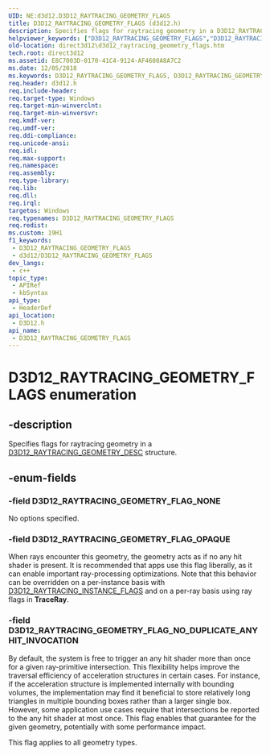 ```yaml
---
UID: NE:d3d12.D3D12_RAYTRACING_GEOMETRY_FLAGS
title: D3D12_RAYTRACING_GEOMETRY_FLAGS (d3d12.h)
description: Specifies flags for raytracing geometry in a D3D12_RAYTRACING_GEOMETRY_DESC structure.
helpviewer_keywords: ["D3D12_RAYTRACING_GEOMETRY_FLAGS","D3D12_RAYTRACING_GEOMETRY_FLAGS enumeration","D3D12_RAYTRACING_GEOMETRY_FLAG_NONE","D3D12_RAYTRACING_GEOMETRY_FLAG_NO_DUPLICATE_ANYHIT_INVOCATION","D3D12_RAYTRACING_GEOMETRY_FLAG_OPAQUE","d3d12/D3D12_RAYTRACING_GEOMETRY_FLAGS","d3d12/D3D12_RAYTRACING_GEOMETRY_FLAG_NONE","d3d12/D3D12_RAYTRACING_GEOMETRY_FLAG_NO_DUPLICATE_ANYHIT_INVOCATION","d3d12/D3D12_RAYTRACING_GEOMETRY_FLAG_OPAQUE","direct3d12.d3d12_raytracing_geometry_flags"]
old-location: direct3d12\d3d12_raytracing_geometry_flags.htm
tech.root: direct3d12
ms.assetid: E8C7003D-0170-41C4-9124-AF4600A8A7C2
ms.date: 12/05/2018
ms.keywords: D3D12_RAYTRACING_GEOMETRY_FLAGS, D3D12_RAYTRACING_GEOMETRY_FLAGS enumeration, D3D12_RAYTRACING_GEOMETRY_FLAG_NONE, D3D12_RAYTRACING_GEOMETRY_FLAG_NO_DUPLICATE_ANYHIT_INVOCATION, D3D12_RAYTRACING_GEOMETRY_FLAG_OPAQUE, d3d12/D3D12_RAYTRACING_GEOMETRY_FLAGS, d3d12/D3D12_RAYTRACING_GEOMETRY_FLAG_NONE, d3d12/D3D12_RAYTRACING_GEOMETRY_FLAG_NO_DUPLICATE_ANYHIT_INVOCATION, d3d12/D3D12_RAYTRACING_GEOMETRY_FLAG_OPAQUE, direct3d12.d3d12_raytracing_geometry_flags
req.header: d3d12.h
req.include-header: 
req.target-type: Windows
req.target-min-winverclnt: 
req.target-min-winversvr: 
req.kmdf-ver: 
req.umdf-ver: 
req.ddi-compliance: 
req.unicode-ansi: 
req.idl: 
req.max-support: 
req.namespace: 
req.assembly: 
req.type-library: 
req.lib: 
req.dll: 
req.irql: 
targetos: Windows
req.typenames: D3D12_RAYTRACING_GEOMETRY_FLAGS
req.redist: 
ms.custom: 19H1
f1_keywords:
 - D3D12_RAYTRACING_GEOMETRY_FLAGS
 - d3d12/D3D12_RAYTRACING_GEOMETRY_FLAGS
dev_langs:
 - c++
topic_type:
 - APIRef
 - kbSyntax
api_type:
 - HeaderDef
api_location:
 - D3D12.h
api_name:
 - D3D12_RAYTRACING_GEOMETRY_FLAGS
---
```


# D3D12_RAYTRACING_GEOMETRY_FLAGS enumeration


## -description

Specifies flags for raytracing geometry in a <a href="https://docs.microsoft.com/windows/desktop/api/d3d12/ns-d3d12-d3d12_raytracing_geometry_desc">D3D12_RAYTRACING_GEOMETRY_DESC</a> structure.

## -enum-fields

### -field D3D12_RAYTRACING_GEOMETRY_FLAG_NONE

No options specified.

### -field D3D12_RAYTRACING_GEOMETRY_FLAG_OPAQUE

When rays encounter this geometry, the geometry acts as if no any hit shader is present.  It is recommended that apps use this flag liberally, as it can enable important ray-processing optimizations.  Note that this behavior can be overridden on a per-instance basis with <a href="https://docs.microsoft.com/windows/desktop/api/d3d12/ne-d3d12-d3d12_raytracing_instance_flags">D3D12_RAYTRACING_INSTANCE_FLAGS</a> and on a per-ray basis using ray flags in <b>TraceRay</b>.

### -field D3D12_RAYTRACING_GEOMETRY_FLAG_NO_DUPLICATE_ANYHIT_INVOCATION

By default, the system is free to trigger an any hit shader more than once for a given ray-primitive intersection. This flexibility helps improve the traversal efficiency of acceleration structures in certain cases.  For instance, if the acceleration structure is implemented internally with bounding volumes, the implementation may find it beneficial to store relatively long triangles in multiple bounding boxes rather than a larger single box. However, some application use cases require that intersections be reported to the any hit shader at most once. This flag enables that guarantee for the given geometry, potentially with some performance impact.

This flag applies to all geometry types.

